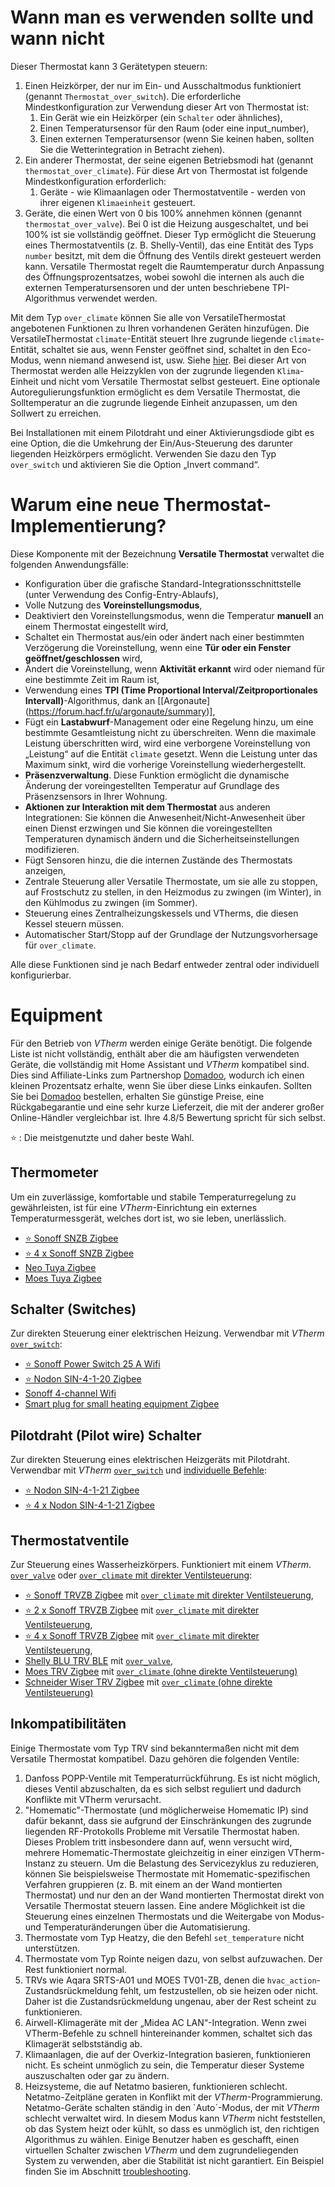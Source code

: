 # Wann man es verwenden sollte und wann nicht
Dieser Thermostat kann 3 Gerätetypen steuern:
1. Einen Heizkörper, der nur im Ein- und Ausschaltmodus funktioniert (genannt `Thermostat_over_switch`). Die erforderliche Mindestkonfiguration zur Verwendung dieser Art von Thermostat ist:
   1. Ein Gerät wie ein Heizkörper (ein `Schalter` oder ähnliches),
   2. Einen Temperatursensor für den Raum (oder eine input_number),
   3. Einen externen Temperatursensor (wenn Sie keinen haben, sollten Sie die Wetterintegration in Betracht ziehen).
2. Ein anderer Thermostat, der seine eigenen Betriebsmodi hat (genannt `thermostat_over_climate`). Für diese Art von Thermostat ist folgende Mindestkonfiguration erforderlich:
   1. Geräte - wie Klimaanlagen oder Thermostatventile - werden von ihrer eigenen `Klimaeinheit` gesteuert.
3. Geräte, die einen Wert von 0 bis 100% annehmen können (genannt `thermostat_over_valve`). Bei 0 ist die Heizung ausgeschaltet, und bei 100% ist sie vollständig geöffnet. Dieser Typ ermöglicht die Steuerung eines Thermostatventils (z. B. Shelly-Ventil), das eine Entität des Typs `number` besitzt, mit dem die Öffnung des Ventils direkt gesteuert werden kann. Versatile Thermostat regelt die Raumtemperatur durch Anpassung des Öffnungsprozentsatzes, wobei sowohl die internen als auch die externen Temperatursensoren und der unten beschriebene TPI-Algorithmus verwendet werden.

Mit dem Typ `over_climate` können Sie alle von VersatileThermostat angebotenen Funktionen zu Ihren vorhandenen Geräten hinzufügen. Die VersatileThermostat `climate`-Entität steuert Ihre zugrunde liegende `climate`-Entität, schaltet sie aus, wenn Fenster geöffnet sind, schaltet in den Eco-Modus, wenn niemand anwesend ist, usw. Siehe [hier](#pourquoi-un-nouveau-thermostat-implémentation). Bei dieser Art von Thermostat werden alle Heizzyklen von der zugrunde liegenden `Klima`-Einheit und nicht vom Versatile Thermostat selbst gesteuert. Eine optionale Autoregulierungsfunktion ermöglicht es dem Versatile Thermostat, die Solltemperatur an die zugrunde liegende Einheit anzupassen, um den Sollwert zu erreichen.

Bei Installationen mit einem Pilotdraht und einer Aktivierungsdiode gibt es eine Option, die die Umkehrung der Ein/Aus-Steuerung des darunter liegenden Heizkörpers ermöglicht. Verwenden Sie dazu den Typ `over_switch` und aktivieren Sie die Option „Invert command“.

# Warum eine neue Thermostat-Implementierung?

Diese Komponente mit der Bezeichnung __Versatile Thermostat__ verwaltet die folgenden Anwendungsfälle:
- Konfiguration über die grafische Standard-Integrationsschnittstelle (unter Verwendung des Config-Entry-Ablaufs),
- Volle Nutzung des **Voreinstellungsmodus**,
- Deaktiviert den Voreinstellungsmodus, wenn die Temperatur **manuell** an einem Thermostat eingestellt wird,
- Schaltet ein Thermostat aus/ein oder ändert nach einer bestimmten Verzögerung die Voreinstellung, wenn eine **Tür oder ein Fenster  geöffnet/geschlossen** wird,
- Ändert die Voreinstellung, wenn **Aktivität erkannt** wird oder niemand für eine bestimmte Zeit im Raum ist,
- Verwendung eines **TPI (Time Proportional Interval/Zeitproportionales Intervall)**-Algorithmus, dank an [[Argonaute] (https://forum.hacf.fr/u/argonaute/summary)],
- Fügt ein **Lastabwurf**-Management oder eine Regelung hinzu, um eine bestimmte Gesamtleistung nicht zu überschreiten. Wenn die maximale Leistung überschritten wird, wird eine verborgene Voreinstellung von „Leistung“ auf die Entität `climate` gesetzt. Wenn die Leistung unter das Maximum sinkt, wird die vorherige Voreinstellung wiederhergestellt.
- **Präsenzverwaltung**. Diese Funktion ermöglicht die dynamische Änderung der voreingestellten Temperatur auf Grundlage des Präsenzsensors in Ihrer Wohnung.
- **Aktionen zur Interaktion mit dem Thermostat** aus anderen Integrationen: Sie können die Anwesenheit/Nicht-Anwesenheit über einen Dienst erzwingen und Sie können die voreingestellten Temperaturen dynamisch ändern und die Sicherheitseinstellungen modifizieren.
- Fügt Sensoren hinzu, die die internen Zustände des Thermostats anzeigen,
- Zentrale Steuerung aller Versatile Thermostate, um sie alle zu stoppen, auf Frostschutz zu stellen, in den Heizmodus zu zwingen (im Winter), in den Kühlmodus zu zwingen (im Sommer).
- Steuerung eines Zentralheizungskessels und VTherms, die diesen Kessel steuern müssen.
- Automatischer Start/Stopp auf der Grundlage der Nutzungsvorhersage für `over_climate`.

Alle diese Funktionen sind je nach Bedarf entweder zentral oder individuell konfigurierbar.

# Equipment

Für den Betrieb von _VTherm_ werden einige Geräte benötigt. Die folgende Liste ist nicht vollständig, enthält aber die am häufigsten verwendeten Geräte, die vollständig mit Home Assistant und _VTherm_ kompatibel sind. Dies sind Affiliate-Links zum Partnershop [Domadoo](https://www.domadoo.fr/fr/?domid=97), wodurch ich einen kleinen Prozentsatz erhalte, wenn Sie über diese Links einkaufen. Sollten Sie bei [Domadoo](https://www.domadoo.fr/fr/?domid=97) bestellen, erhalten Sie günstige Preise, eine Rückgabegarantie und eine sehr kurze Lieferzeit, die mit der anderer großer Online-Händler vergleichbar ist. Ihre 4.8/5 Bewertung spricht für sich selbst.

⭐ : Die meistgenutzte und daher beste Wahl.

## Thermometer
Um ein zuverlässige, komfortable und stabile Temperaturregelung zu gewährleisten, ist für eine _VTherm_-Einrichtung ein externes Temperaturmessgerät, welches dort ist, wo sie leben, unerlässlich.

- [⭐ Sonoff SNZB Zigbee](https://www.domadoo.fr/fr/suivi-energie/6614-sonoff-capteur-de-temperature-et-d-humidite-zigbee-30-avec-ecran-6920075740004.html??domid=97)
- [⭐ 4 x Sonoff SNZB Zigbee](https://www.domadoo.fr/fr/suivi-energie/6968-sonoff-pack-4x-capteurs-de-temperature-et-d-humidite-zigbee-ecran.html?domid=97)
- [ Neo Tuya Zigbee](https://www.domadoo.fr/fr/produits-compatibles-jeedom/7564-neo-capteur-de-temperature-et-humidite-zigbee-30-tuya.html?domid=97)
- [ Moes Tuya Zigbee](https://www.domadoo.fr/fr/domotique/6667-moes-capteur-de-temperature-et-humidite-avec-ecran-zigbee-tuya.html?domid=97)

## Schalter (Switches)
Zur direkten Steuerung einer elektrischen Heizung. Verwendbar mit _VTherm_ [`over_switch`](over-switch.md):

- [⭐ Sonoff Power Switch 25 A Wifi](https://www.domadoo.fr/fr/peripheriques/5853-sonoff-commutateur-intelligent-wifi-haute-puissance-25a-6920075776768.html?domid=97)
- [⭐ Nodon SIN-4-1-20 Zigbee](https://www.domadoo.fr/fr/peripheriques/5688-nodon-micromodule-commutateur-multifonctions-zigbee-16a-3700313925188.html?domid=97)
- [Sonoff 4-channel Wifi](https://www.domadoo.fr/fr/peripheriques/5279-sonoff-commutateur-intelligent-wifi-433-mhz-4-canaux-6920075775815.html?domid=97)
- [Smart plug for small heating equipment Zigbee](https://www.domadoo.fr/fr/peripheriques/5880-sonoff-prise-intelligente-16a-zigbee-30-version-fr.html?domid=97)

## Pilotdraht (Pilot wire) Schalter
Zur direkten Steuerung eines elektrischen Heizgeräts mit Pilotdraht. Verwendbar mit _VTherm_ [`over_switch`](over-switch.md) und [individuelle Befehle](over-switch.md#la-personnalisation-des-commandes):

- [⭐ Nodon SIN-4-1-21 Zigbee](https://www.domadoo.fr/fr/chauffage-connecte/6828-nodon-module-chauffage-fil-pilote-connecte-zigbee-30.html?domid=97)
- [⭐ 4 x Nodon SIN-4-1-21 Zigbee](https://www.domadoo.fr/fr/chauffage-connecte/7050-nodon-pack-4x-modules-chauffage-fil-pilote-connecte-zigbee-30.html?domid=97)

## Thermostatventile
Zur Steuerung eines Wasserheizkörpers. Funktioniert mit einem _VTherm_. [`over_valve`](over-valve.md) oder [`over_climate` mit direkter Ventilsteuerung](over-climate.md#thermostat-de-type-over_climate):

- [⭐ Sonoff TRVZB Zigbee](https://www.domadoo.fr/fr/chauffage-connecte/6776-sonoff-tete-thermostatique-connectee-zigbee-30.html?domid=97) mit [`over_climate` mit direkter Ventilsteuerung](over-climate.md#thermostat-de-type-over_climate),
- [⭐ 2 x Sonoff TRVZB Zigbee](https://www.domadoo.fr/fr/chauffage-connecte/7477-sonoff-pack-de-2x-tete-thermostatique-connectee-zigbee-30.html?domid=97) mit [`over_climate` mit direkter Ventilsteuerung](over-climate.md#thermostat-de-type-over_climate),
- [⭐ 4 x Sonoff TRVZB Zigbee](https://www.domadoo.fr/fr/chauffage-connecte/7478-sonoff-pack-de-4x-tete-thermostatique-connectee-zigbee-30.html?domid=97) mit [`over_climate` mit direkter Ventilsteuerung](over-climate.md#thermostat-de-type-over_climate),
- [Shelly BLU TRV BLE](https://www.domadoo.fr/fr/black-friday-domotique/7567-shelly-robinet-thermostatique-de-radiateur-a-commande-bluetooth-shelly-blu-trv-3800235264980.html?domid=97) mit [`over_valve`](over-valve.md),
- [Moes TRV Zigbee](https://www.domadoo.fr/fr/peripheriques/5783-moes-tete-thermostatique-intelligente-zigbee-30-brt-100-trv-blanc.html?domid=97) mit [`over_climate` (ohne direkte Ventilsteuerung)](over-climate.md#thermostat-de-type-over_climate)
- [Schneider Wiser TRV Zigbee](https://www.domadoo.fr/fr/controle-chauffage-clim/5497-schneider-electric-tete-de-vanne-thermostatique-connectee-zigbee-3606489582821.html?domid=97) mit [`over_climate` (ohne direkte Ventilsteuerung)](over-climate.md#thermostat-de-type-over_climate)

## Inkompatibilitäten
Einige Thermostate vom Typ TRV sind bekanntermaßen nicht mit dem Versatile Thermostat kompatibel. Dazu gehören die folgenden Ventile:
1. Danfoss POPP-Ventile mit Temperaturrückführung. Es ist nicht möglich, dieses Ventil abzuschalten, da es sich selbst reguliert und dadurch Konflikte mit VTherm verursacht.
2. "Homematic"-Thermostate (und möglicherweise Homematic IP) sind dafür bekannt, dass sie aufgrund der Einschränkungen des zugrunde liegenden RF-Protokolls Probleme mit Versatile Thermostat haben. Dieses Problem tritt insbesondere dann auf, wenn versucht wird, mehrere Homematic-Thermostate gleichzeitig in einer einzigen VTherm-Instanz zu steuern. Um die Belastung des Servicezyklus zu reduzieren, können Sie beispielsweise Thermostate mit Homematic-spezifischen Verfahren gruppieren (z. B. mit einem an der Wand montierten Thermostat) und nur den an der Wand montierten Thermostat direkt von Versatile Thermostat steuern lassen. Eine andere Möglichkeit ist die Steuerung eines einzelnen Thermostats und die Weitergabe von Modus- und Temperaturänderungen über die Automatisierung.
3. Thermostate vom Typ Heatzy, die den Befehl `set_temperature` nicht unterstützen.
4. Thermostate vom Typ Rointe neigen dazu, von selbst aufzuwachen. Der Rest funktioniert normal.
5. TRVs wie Aqara SRTS-A01 und MOES TV01-ZB, denen die `hvac_action`-Zustandsrückmeldung fehlt, um festzustellen, ob sie heizen oder nicht. Daher ist die Zustandsrückmeldung ungenau, aber der Rest scheint zu funktionieren.
6. Airwell-Klimageräte mit der „Midea AC LAN“-Integration. Wenn zwei VTherm-Befehle zu schnell hintereinander kommen, schaltet sich das Klimagerät selbstständig ab.
7. Klimaanlagen, die auf der Overkiz-Integration basieren, funktionieren nicht. Es scheint unmöglich zu sein, die Temperatur dieser Systeme auszuschalten oder gar zu ändern.
8. Heizsysteme, die auf Netatmo basieren, funktionieren schlecht. Netatmo-Zeitpläne geraten in Konflikt mit der _VTherm_-Programmierung. Netatmo-Geräte schalten ständig in den `Auto´-Modus, der mit _VTherm_ schlecht verwaltet wird. In diesem Modus kann _VTherm_ nicht feststellen, ob das System heizt oder kühlt, so dass es unmöglich ist, den richtigen Algorithmus zu wählen. Einige Benutzer haben es geschafft, einen virtuellen Schalter zwischen _VTherm_ und dem zugrundeliegenden System zu verwenden, aber die Stabilität ist nicht garantiert. Ein Beispiel finden Sie im Abschnitt [troubleshooting](troubleshooting.md).

